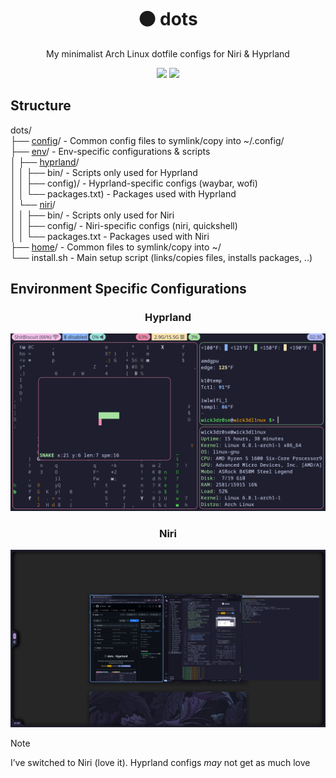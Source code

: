 <div align="center">
<h1>⚫ dots</h1>
<p>My minimalist Arch Linux dotfile configs for Niri & Hyprland </p>
<a href='#'><img src="https://img.shields.io/badge/Maintained%3F-Yes-green.svg?style=flat-square&labelColor=232329&color=5277C3"></img></a>
<a href="https://opensourceforce.net/discord">
<img src="https://discordapp.com/api/guilds/913584348937207839/widget.png?style=shield"/></a>
</div>

## Structure
dots/  
├── [config](config)/ - Common config files to symlink/copy into ~/.config/  
├── [env](env/)/ - Env-specific configurations & scripts  
│ ├── [hyprland](env/hyprland/)/  
│ │ ├── bin/ - Scripts only used for Hyprland  
│ │ ├── config)/ - Hyprland-specific configs (waybar, wofi)  
│ │ └── packages.txt) - Packages used with Hyprland  
│ └── [niri](env/niri/)/  
│ │ ├── bin/ - Scripts only used for Niri  
│ │ ├── config/ - Niri-specific configs (niri, quickshell)  
│ │ └── packages.txt - Packages used with Niri  
├── [home](home/)/ - Common files to symlink/copy into ~/  
└── install.sh - Main setup script (links/copies files, installs packages, ..)

## Environment Specific Configurations
<div align="center">
<h3>Hyprland</h3>
<a href="env/hyprland/"><img src="captures/hyprland.png"/></a>

<h3>Niri</h3>
<a href="env/niri"><img src="captures/niri.png"/></a>
</div>

> [!NOTE]
> I’ve switched to Niri (love it). Hyprland configs *may* not get as much love
